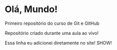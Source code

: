 # Olá, Mundo!
 Primeiro repositório do curso de Git e GitHub

 Repositório criado durante uma aula ao vivo!

Essa linha eu adicionei diretamente no site! SHOW!

